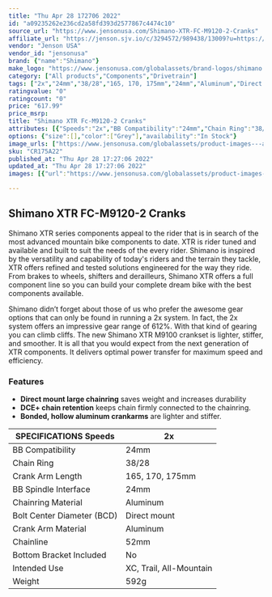 ```yaml
---
title: "Thu Apr 28 172706 2022"
id: "a09235262e236cd2a58fd393d2577867c4474c10"
source_url: "https://www.jensonusa.com/Shimano-XTR-FC-M9120-2-Cranks"
affiliate_url: "https://jenson.sjv.io/c/3294572/989438/13009?u=https://www.jensonusa.com/Shimano-XTR-FC-M9120-2-Cranks"
vendor: "Jenson USA"
vendor_id: "jensonusa"
brand: {"name":"Shimano"}
make_logo: "https://www.jensonusa.com/globalassets/brand-logos/shimano.jpg"
category: ["All products","Components","Drivetrain"]
tags: ["2x","24mm","38/28","165, 170, 175mm","24mm","Aluminum","Direct mount","Aluminum","52mm","No","XC, Trail, All-Mountain","592g"]
ratingvalue: "0"
ratingcount: "0"
price: "617.99"
price_msrp: 
title: "Shimano XTR Fc-M9120-2 Cranks"
attributes: [{"Speeds":"2x","BB Compatibility":"24mm","Chain Ring":"38/28","Crank Arm Length":"165, 170, 175mm","BB Spindle Interface":"24mm","Chainring Material":"Aluminum","Bolt Center Diameter (BCD)":"Direct mount","Crank Arm Material":"Aluminum","Chainline":"52mm","Bottom Bracket Included":"No","Intended Use":"XC, Trail, All-Mountain","Weight":"592g"}]
options: {"size":[],"color":["Grey"],"availability":"In Stock"}
image_urls: ["https://www.jensonusa.com/globalassets/product-images---all-assets/shimano/cr175a22-grey.jpg"]
sku: "CR175A22"
published_at: "Thu Apr 28 17:27:06 2022"
updated_at: "Thu Apr 28 17:27:06 2022"
images: [{"url":"https://www.jensonusa.com/globalassets/product-images---all-assets/shimano/cr175a22-grey.jpg","path":"full/a2d9586a2406434665ca7279e1a3a36ee672bf83.jpg","checksum":"106630c400a07be32bbdc6471d95345d","status":"downloaded"}]

---
```

## Shimano XTR FC-M9120-2 Cranks

Shimano XTR series components appeal to the rider that is in search of the
most advanced mountain bike components to date. XTR is rider tuned and
available and built to suit the needs of the every rider. Shimano is inspired
by the versatility and capability of today's riders and the terrain they
tackle, XTR offers refined and tested solutions engineered for the way they
ride. From brakes to wheels, shifters and derailleurs, Shimano XTR offers a
full component line so you can build your complete dream bike with the best
components available.

Shimano didn’t forget about those of us who prefer the awesome gear options
that can only be found in running a 2x system. In fact, the 2x system offers
an impressive gear range of 612%. With that kind of gearing you can climb
cliffs. The new Shimano XTR M9100 crankset is lighter, stiffer, and smoother.
It is all that you would expect from the next generation of XTR components. It
delivers optimal power transfer for maximum speed and efficiency.

### Features

  * **Direct mount large chainring** saves weight and increases durability
  * **DCE+ chain retention** keeps chain firmly connected to the chainring.
  * **Bonded, hollow aluminum crankarms** are lighter and stiffer.

SPECIFICATIONS Speeds | 2x  
---|---  
BB Compatibility | 24mm  
Chain Ring | 38/28  
Crank Arm Length | 165, 170, 175mm  
BB Spindle Interface | 24mm  
Chainring Material | Aluminum  
Bolt Center Diameter (BCD) | Direct mount  
Crank Arm Material | Aluminum  
Chainline | 52mm  
Bottom Bracket Included | No  
Intended Use | XC, Trail, All-Mountain  
Weight | 592g

